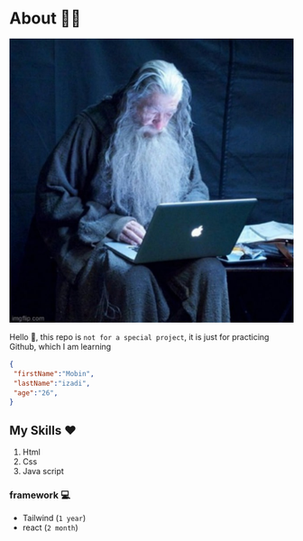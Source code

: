 # About 👨‍💻
![my profile](images/avatar.jpg)


Hello 👋, this repo is `not for a special project`, it is just for practicing Github, which I am learning

```json
{
 "firstName":"Mobin",
 "lastName":"izadi",
 "age":"26",
}

```

## My Skills ❤️

1. Html
2. Css
3. Java script

### framework 💻
- Tailwind (`1 year`)
- react (`2 month`)

